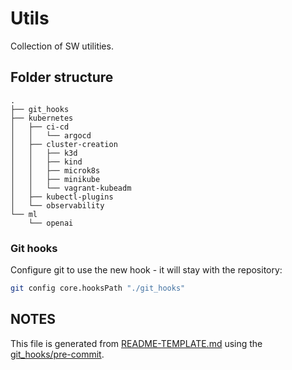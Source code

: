 # Utils

Collection of SW utilities.

## Folder structure

```text
.
├── git_hooks
├── kubernetes
│   ├── ci-cd
│   │   └── argocd
│   ├── cluster-creation
│   │   ├── k3d
│   │   ├── kind
│   │   ├── microk8s
│   │   ├── minikube
│   │   └── vagrant-kubeadm
│   ├── kubectl-plugins
│   └── observability
└── ml
    └── openai
```

### Git hooks

Configure git to use the new hook - it will stay with the repository:

```bash
git config core.hooksPath "./git_hooks"
```

## NOTES

This file is generated from [README-TEMPLATE.md](./README-TEMPLATE.md) using the [git_hooks/pre-commit](./git_hooks/pre-commit).
